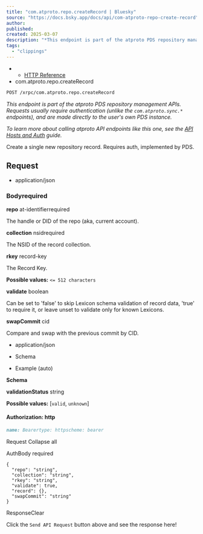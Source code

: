 ```yaml
---
title: "com.atproto.repo.createRecord | Bluesky"
source: "https://docs.bsky.app/docs/api/com-atproto-repo-create-record"
author:
published:
created: 2025-03-07
description: "*This endpoint is part of the atproto PDS repository management APIs. Requests usually require authentication (unlike the `com.atproto.sync.*` endpoints), and are made directly to the user's own PDS instance.*"
tags:
  - "clippings"
---
```

- - [HTTP Reference](https://docs.bsky.app/docs/category/http-reference)
- com.atproto.repo.createRecord

```markdown
POST /xrpc/com.atproto.repo.createRecord
```

*This endpoint is part of the atproto PDS repository management APIs. Requests usually require authentication (unlike the `com.atproto.sync.*` endpoints), and are made directly to the user's own PDS instance.*

*To learn more about calling atproto API endpoints like this one, see the [API Hosts and Auth](https://docs.bsky.app/docs/advanced-guides/api-directory) guide.*

Create a single new repository record. Requires auth, implemented by PDS.

## Request​

- application/json

### Body**required**

**repo** at-identifierrequired

The handle or DID of the repo (aka, current account).

**collection** nsidrequired

The NSID of the record collection.

**rkey** record-key

The Record Key.

**Possible values:** `<= 512 characters`

**validate** boolean

Can be set to 'false' to skip Lexicon schema validation of record data, 'true' to require it, or leave unset to validate only for known Lexicons.

**swapCommit** cid

Compare and swap with the previous commit by CID.

- application/json

- Schema
- Example (auto)

**Schema**

**validationStatus** string

**Possible values:** \[`valid`, `unknown`\]

#### Authorization: http

```markdown
name: Bearertype: httpscheme: bearer
```

Request Collapse all

AuthBody required

```prism
{
  "repo": "string",
  "collection": "string",
  "rkey": "string",
  "validate": true,
  "record": {},
  "swapCommit": "string"
}
```

ResponseClear

Click the `Send API Request` button above and see the response here!